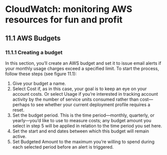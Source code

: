 # CloudWatch: monitoring AWS resources for fun and profit
## 11.1 AWS Budgets
### 11.1.1 Creating a budget
In this section, you’ll create an AWS budget and set it to issue email
alerts if your monthly usage charges exceed a specified limit. To start
the process, follow these steps (see figure 11.1):
1. Give your budget a name.
2. Select Cost if, as in this case, your goal is to keep an eye on your
account costs. Or select Usage if you’re interested in tracking
account activity by the number of service units consumed rather
than cost—perhaps to see whether your current deployment profile requires a reset.
3. Set the budget period. This is the time period—monthly, quarterly, or yearly—you’d like to use to measure costs; any budget
amount you select in step 5 will be applied in relation to the time
period you set here.
4. Set the start and end dates between which this budget will remain
active.
5. Set Budgeted Amount to the maximum you’re willing to spend
during each selected period before an alert is triggered.